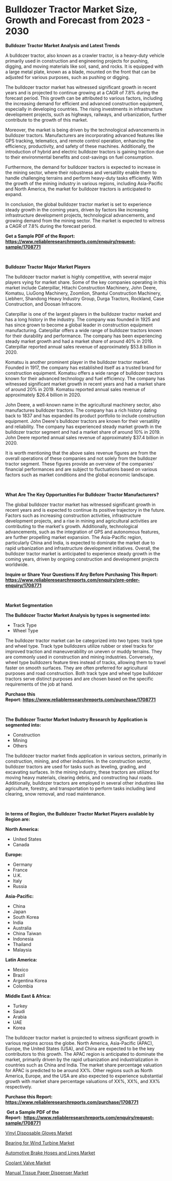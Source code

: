 <p><h1>Bulldozer Tractor Market Size, Growth and Forecast from 2023 - 2030</h1></p><p><strong>Bulldozer Tractor Market Analysis and Latest Trends</strong></p>
<p><p>A bulldozer tractor, also known as a crawler tractor, is a heavy-duty vehicle primarily used in construction and engineering projects for pushing, digging, and moving materials like soil, sand, and rocks. It is equipped with a large metal plate, known as a blade, mounted on the front that can be adjusted for various purposes, such as pushing or digging.</p><p>The bulldozer tractor market has witnessed significant growth in recent years and is projected to continue growing at a CAGR of 7.8% during the forecast period. This growth can be attributed to various factors, including the increasing demand for efficient and advanced construction equipment, especially in developing countries. The rising investments in infrastructure development projects, such as highways, railways, and urbanization, further contribute to the growth of this market.</p><p>Moreover, the market is being driven by the technological advancements in bulldozer tractors. Manufacturers are incorporating advanced features like GPS tracking, telematics, and remote control operation, enhancing the efficiency, productivity, and safety of these machines. Additionally, the introduction of hybrid and electric bulldozer tractors is gaining traction due to their environmental benefits and cost-savings on fuel consumption.</p><p>Furthermore, the demand for bulldozer tractors is expected to increase in the mining sector, where their robustness and versatility enable them to handle challenging terrains and perform heavy-duty tasks efficiently. With the growth of the mining industry in various regions, including Asia-Pacific and North America, the market for bulldozer tractors is anticipated to expand.</p><p>In conclusion, the global bulldozer tractor market is set to experience steady growth in the coming years, driven by factors like increasing infrastructure development projects, technological advancements, and growing demand from the mining sector. The market is expected to witness a CAGR of 7.8% during the forecast period.</p></p>
<p><strong>Get a Sample PDF of the Report:&nbsp; <a href="https://www.reliableresearchreports.com/enquiry/request-sample/1708771">https://www.reliableresearchreports.com/enquiry/request-sample/1708771</a></strong></p>
<p>&nbsp;</p>
<p><strong>Bulldozer Tractor Major Market Players</strong></p>
<p><p>The bulldozer tractor market is highly competitive, with several major players vying for market share. Some of the key companies operating in this market include Caterpillar, Hitachi Construction Machinery, John Deere, Komatsu, LiuGong Machinery, Zoomlion, Shantui Construction Machinery, Liebherr, Shandong Heavy Industry Group, Durga Tractors, Rockland, Case Construction, and Doosan Infracore.</p><p>Caterpillar is one of the largest players in the bulldozer tractor market and has a long history in the industry. The company was founded in 1925 and has since grown to become a global leader in construction equipment manufacturing. Caterpillar offers a wide range of bulldozer tractors known for their durability and performance. The company has been experiencing steady market growth and had a market share of around 40% in 2019. Caterpillar reported annual sales revenue of approximately $53.8 billion in 2020.</p><p>Komatsu is another prominent player in the bulldozer tractor market. Founded in 1917, the company has established itself as a trusted brand for construction equipment. Komatsu offers a wide range of bulldozer tractors known for their advanced technology and fuel efficiency. The company has witnessed significant market growth in recent years and had a market share of around 20% in 2019. Komatsu reported annual sales revenue of approximately $26.4 billion in 2020.</p><p>John Deere, a well-known name in the agricultural machinery sector, also manufactures bulldozer tractors. The company has a rich history dating back to 1837 and has expanded its product portfolio to include construction equipment. John Deere's bulldozer tractors are known for their versatility and reliability. The company has experienced steady market growth in the bulldozer tractor segment and had a market share of around 10% in 2019. John Deere reported annual sales revenue of approximately $37.4 billion in 2020.</p><p>It is worth mentioning that the above sales revenue figures are from the overall operations of these companies and not solely from the bulldozer tractor segment. These figures provide an overview of the companies' financial performances and are subject to fluctuations based on various factors such as market conditions and the global economic landscape.</p></p>
<p>&nbsp;</p>
<p><strong>What Are The Key Opportunities For Bulldozer Tractor Manufacturers?</strong></p>
<p><p>The global bulldozer tractor market has witnessed significant growth in recent years and is expected to continue its positive trajectory in the future. Factors such as increasing construction activities, infrastructure development projects, and a rise in mining and agricultural activities are contributing to the market's growth. Additionally, technological advancements, such as the integration of GPS and autonomous features, are further propelling market expansion. The Asia-Pacific region, particularly China and India, is expected to dominate the market due to rapid urbanization and infrastructure development initiatives. Overall, the bulldozer tractor market is anticipated to experience steady growth in the coming years, driven by ongoing construction and development projects worldwide.</p></p>
<p><strong>Inquire or Share Your Questions If Any Before Purchasing This Report: <a href="https://www.reliableresearchreports.com/enquiry/pre-order-enquiry/1708771">https://www.reliableresearchreports.com/enquiry/pre-order-enquiry/1708771</a></strong></p>
<p>&nbsp;</p>
<p><strong>Market Segmentation</strong></p>
<p><strong>The Bulldozer Tractor Market Analysis by types is segmented into:</strong></p>
<p><ul><li>Track Type</li><li>Wheel Type</li></ul></p>
<p><p>The bulldozer tractor market can be categorized into two types: track type and wheel type. Track type bulldozers utilize rubber or steel tracks for improved traction and maneuverability on uneven or muddy terrains. They are commonly used in construction and mining industries. Conversely, wheel type bulldozers feature tires instead of tracks, allowing them to travel faster on smooth surfaces. They are often preferred for agricultural purposes and road construction. Both track type and wheel type bulldozer tractors serve distinct purposes and are chosen based on the specific requirements of the job at hand.</p></p>
<p><strong>Purchase this Report:&nbsp;<a href="https://www.reliableresearchreports.com/purchase/1708771">https://www.reliableresearchreports.com/purchase/1708771</a></strong></p>
<p>&nbsp;</p>
<p><strong>The Bulldozer Tractor Market Industry Research by Application is segmented into:</strong></p>
<p><ul><li>Construction</li><li>Mining</li><li>Others</li></ul></p>
<p><p>The bulldozer tractor market finds application in various sectors, primarily in construction, mining, and other industries. In the construction sector, bulldozer tractors are used for tasks such as leveling, grading, and excavating surfaces. In the mining industry, these tractors are utilized for moving heavy materials, clearing debris, and constructing haul roads. Additionally, bulldozer tractors are employed in several other industries like agriculture, forestry, and transportation to perform tasks including land clearing, snow removal, and road maintenance.</p></p>
<p>&nbsp;</p>
<p><strong>In terms of Region, the Bulldozer Tractor Market Players available by Region are:</strong></p>
<p>
    <p> <strong> North America: </strong>
        <ul>
            <li>United States</li>
            <li>Canada</li>
        </ul>
        </p> 
    <p> <strong> Europe: </strong>
        <ul>
            <li>Germany</li>
            <li>France</li>
            <li>U.K.</li>
            <li>Italy</li>
            <li>Russia</li>
        </ul>
        </p> 
    <p> <strong> Asia-Pacific: </strong>
        <ul>
            <li>China</li>
            <li>Japan</li>
            <li>South Korea</li>
            <li>India</li>
            <li>Australia</li>
            <li>China Taiwan</li>
            <li>Indonesia</li>
            <li>Thailand</li>
            <li>Malaysia</li>
        </ul>
        </p> 
    <p> <strong> Latin America: </strong>
        <ul>
            <li>Mexico</li>
            <li>Brazil</li>
            <li>Argentina Korea</li>
            <li>Colombia</li>
        </ul>
        </p> 
    <p> <strong> Middle East & Africa: </strong>
        <ul>
            <li>Turkey</li>
            <li>Saudi</li>
            <li>Arabia</li>
            <li>UAE</li>
            <li>Korea</li>
        </ul>
    </p>
    </p>
<p><p>The bulldozer tractor market is projected to witness significant growth in various regions across the globe. North America, Asia-Pacific (APAC), Europe, the United States (USA), and China are expected to be the key contributors to this growth. The APAC region is anticipated to dominate the market, primarily driven by the rapid urbanization and industrialization in countries such as China and India. The market share percentage valuation for APAC is predicted to be around XX%. Other regions such as North America, Europe, and the USA are also expected to experience substantial growth with market share percentage valuations of XX%, XX%, and XX% respectively.</p></p>
<p><strong>Purchase this Report: <a href="https://www.reliableresearchreports.com/purchase/1708771">https://www.reliableresearchreports.com/purchase/1708771</a></strong></p>
<p>&nbsp;<strong>Get a Sample PDF of the Report:&nbsp;&nbsp;<a href="https://www.reliableresearchreports.com/enquiry/request-sample/1708771">https://www.reliableresearchreports.com/enquiry/request-sample/1708771</a></strong></p>
<p><strong></strong></p>
<p><p><a href="https://medium.com/@juliusadams1991/vinyl-disposable-gloves-market-trends-and-market-analysis-forecasted-for-period-2023-2030-30818cf76a33">Vinyl Disposable Gloves Market</a></p><p><a href="https://www.linkedin.com/pulse/bearing-wind-turbine-market-insights-players-forecast-till-elxof/">Bearing for Wind Turbine Market</a></p><p><a href="https://github.com/pizolina/Market-Research-Report-List-1/blob/main/automotive-brake-hoses-and-lines-market.md">Automotive Brake Hoses and Lines Market</a></p><p><a href="https://www.linkedin.com/pulse/coolant-valve-market-challenges-opportunities-growth-drivers-r7oaf/">Coolant Valve Market</a></p><p><a href="https://medium.com/@sylvanfahey/manual-tissue-paper-dispenser-market-size-reveals-the-best-marketing-channels-in-global-industry-3e0117fe8fdb">Manual Tissue Paper Dispenser Market</a></p></p>